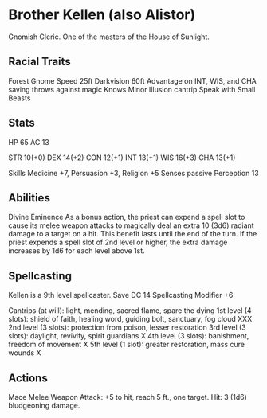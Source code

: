 # Brother Kellen (also Alistor)
Gnomish Cleric. One of the masters of the House of Sunlight.

## Racial Traits
Forest Gnome
Speed 25ft
Darkvision 60ft
Advantage on INT, WIS, and CHA saving throws against magic
Knows Minor Illusion cantrip
Speak with Small Beasts

## Stats
HP 65
AC 13

STR 10(+0)
DEX 14(+2)
CON 12(+1)
INT 13(+1)
WIS 16(+3)
CHA 13(+1)

Skills Medicine +7, Persuasion +3, Religion +5
Senses passive Perception 13

## Abilities
Divine Eminence
As a bonus action, the priest can expend a spell slot to cause its melee weapon attacks to magically deal an extra 10 (3d6) radiant damage to a target on a hit. This benefit lasts until the end of the turn. If the priest expends a spell slot of 2nd level or higher, the extra damage increases by 1d6 for each level above 1st.

## Spellcasting
Kellen is a 9th level spellcaster.
Save DC 14
Spellcasting Modifier +6

Cantrips (at will): light, mending, sacred flame, spare the dying
1st level (4 slots): shield of faith, healing word, guiding bolt, sanctuary, fog cloud XXX
2nd level (3 slots): protection from poison, lesser restoration
3rd level (3 slots): daylight, revivify, spirit guardians X
4th level (3 slots): banishment, freedom of movement X
5th level (1 slot): greater restoration, mass cure wounds X

## Actions
Mace
Melee Weapon Attack: +5 to hit, reach 5 ft., one target. Hit: 3 (1d6) bludgeoning damage.
